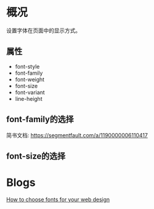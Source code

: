 # 概况

设置字体在页面中的显示方式。

## 属性

+ font-style
+ font-family
+ font-weight
+ font-size
+ font-variant
+ line-height

## font-family的选择

简书文档: https://segmentfault.com/a/1190000006110417

## font-size的选择

# Blogs

[How to choose fonts for your web design](https://99designs.com.sg/blog/web-digital/choosing-fonts-for-web-design/)
